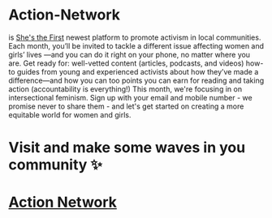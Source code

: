 # Action-Network

is [She's the First](https://shesthefist.org) newest platform to promote activism in local communities. Each month, you’ll be invited to tackle a different issue affecting women and girls’ lives ―and you can do it right on your phone, no matter where you are.
Get ready for:
well-vetted content (articles, podcasts, and videos) how-to guides from young and experienced activists about how they’ve made a difference―and how you can too points you can earn for reading and taking action (accountability is everything!)
This month, we're focusing in on intersectional feminism. Sign up with your email and mobile number - we promise never to share them - and let's get started on creating a more equitable world for women and girls.

# Visit and make some waves in you community ✨
# [Action Network](http://action.shesthefirst.org/) #
